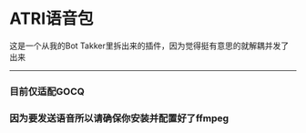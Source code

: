 # ATRI语音包
这是一个从我的Bot Takker里拆出来的插件，因为觉得挺有意思的就解耦并发了出来
****
### 目前仅适配GOCQ
### 因为要发送语音所以请确保你安装并配置好了ffmpeg